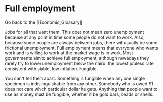 # Full employment

Go back to the [[Economic_Glossary]]


Jobs for all that want them. This does not mean zero unemployment because at any point in time some people do not want to work. Also, because some people are always between jobs, there will usually be some frictional unemployment. Full employment means that everyone who wants work and is willing to work at the market wage is in work. Most governments aim to achieve full employment, although nowadays they rarely try to lower unemployment below the nairu: the lowest jobless rate consistent with stable, low inflation.
Fungible

You can't tell them apart. Something is fungible when any one single specimen is indistinguishable from any other. Somebody who is owed $1 does not care which particular dollar he gets. Anything that people want to use as money must be fungible, whether it be gold bars, beads or shells.

